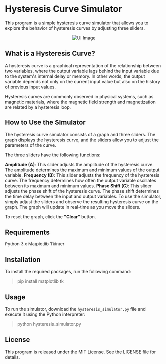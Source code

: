 # Hysteresis Curve Simulator
This program is a simple hysteresis curve simulator that allows you to explore the behavior of hysteresis curves by adjusting three sliders.

<p align="center">
  <img src="https://github.com/m4xy07/Hysteresis-Curve-Simulator/assets/39182106/253d855e-f02b-4988-85e0-96ea88cf1d57" alt="UI Image"/>
</p>


## What is a Hysteresis Curve?
A hysteresis curve is a graphical representation of the relationship between two variables, where the output variable lags behind the input variable due to the system's internal delay or memory. In other words, the output variable depends not only on the current input value but also on the history of previous input values.

Hysteresis curves are commonly observed in physical systems, such as magnetic materials, where the magnetic field strength and magnetization are related by a hysteresis loop.

## How to Use the Simulator
The hysteresis curve simulator consists of a graph and three sliders. The graph displays the hysteresis curve, and the sliders allow you to adjust the parameters of the curve.

The three sliders have the following functions:

**Amplitude (A)**: This slider adjusts the amplitude of the hysteresis curve. The amplitude determines the maximum and minimum values of the output variable.
**Frequency (B)**: This slider adjusts the frequency of the hysteresis curve. The frequency determines how often the output variable oscillates between its maximum and minimum values.
**Phase Shift (C)**: This slider adjusts the phase shift of the hysteresis curve. The phase shift determines the time delay between the input and output variables.
To use the simulator, simply adjust the sliders and observe the resulting hysteresis curve on the graph. The graph will update in real-time as you move the sliders.

To reset the graph, click the **"Clear"** button.

## Requirements
Python 3.x
Matplotlib
Tkinter


## Installation
To install the required packages, run the following command:

> pip install matplotlib tk

## Usage
To run the simulator, download the `hysteresis_simulator.py` file and execute it using the Python interpreter:

> python hysteresis_simulator.py

## License
This program is released under the MIT License. See the LICENSE file for details.
